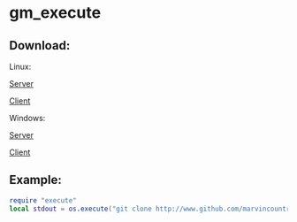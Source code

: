 gm_execute
===========

Download:
-----------
Linux:
	
[Server](https://github.com/marvincountryman/gm_execute/blob/master/bin/linux/release/gmsv_execute_linux.so?raw=true)

[Client](https://github.com/marvincountryman/gm_execute/blob/master/bin/linux/release/gmcl_execute_linux.so?raw=true)

Windows:
	
[Server](https://github.com/marvincountryman/gm_execute/blob/master/bin/windows/release/gmsv_execute_win32.dll?raw=true)
	
[Client](https://github.com/marvincountryman/gm_execute/blob/master/bin/windows/release/gmcl_execute_win32.dll?raw=true)

Example:
-----------
```lua
require "execute"
local stdout = os.execute("git clone http://www.github.com/marvincountryman/gm_execute.git")
```
